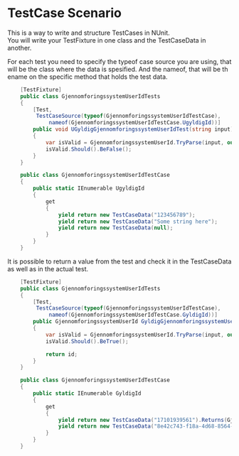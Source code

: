 # TestCase Scenario

This is a way to write and structure TestCases in NUnit.\
You will write your TestFixture in one class and the TestCaseData in another.

For each test you need to specify the typeof case source you are using, that will be the class where the data is spesified. And the nameof, that will be th ename on the specific method that holds the test data.

```C#
	[TestFixture]
	public class GjennomforingssystemUserIdTests
	{
		[Test,
		 TestCaseSource(typeof(GjennomforingssystemUserIdTestCase),
			 nameof(GjennomforingssystemUserIdTestCase.UgyldigId))]
		public void UGyldigGjennomforingssystemUserIdTest(string input)
		{
			var isValid = GjennomforingssystemUserId.TryParse(input, out GjennomforingssystemUserId id);
			isValid.Should().BeFalse();
		}
    }

	public class GjennomforingssystemUserIdTestCase
	{
		public static IEnumerable UgyldigId
		{
			get
			{
				yield return new TestCaseData("123456789");
				yield return new TestCaseData("Some string here");
				yield return new TestCaseData(null);
			}
		}
	}

```

It is possible to return a value from the test and check it in the TestCaseData as well as in the actual test.

```C#
	[TestFixture]
	public class GjennomforingssystemUserIdTests
	{
		[Test,
		 TestCaseSource(typeof(GjennomforingssystemUserIdTestCase),
			 nameof(GjennomforingssystemUserIdTestCase.GyldigId))]
		public GjennomforingssystemUserId GyldigGjennomforingssystemUserIdTest(string input)
		{
			var isValid = GjennomforingssystemUserId.TryParse(input, out GjennomforingssystemUserId id);
			isValid.Should().BeTrue();

			return id;
		}
    }

	public class GjennomforingssystemUserIdTestCase
	{
		public static IEnumerable GyldigId
		{
			get
			{
				yield return new TestCaseData("17101939561").Returns(GjennomforingssystemUserId.From("17101939561"));
				yield return new TestCaseData("8e42c743-f18a-4d68-8564-3cff1745ecc8").Returns(GjennomforingssystemUserId.From("8e42c743-f18a-4d68-8564-3cff1745ecc8"));
			}
		}
	}

```